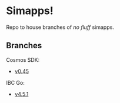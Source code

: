 # Simapps!

Repo to house branches of *no fluff* simapps.

## Branches

Cosmos SDK:

- [v0.45](https://github.com/boojamya/cosmos-simds/tree/sdk-v0.45) 

IBC Go:

- [v4.5.1](https://github.com/boojamya/cosmos-simds/tree/ibc-v4.5.1) 